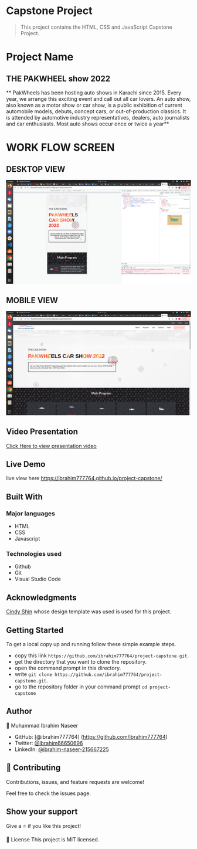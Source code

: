 # Capstone Project

> This project contains the HTML, CSS and JavaScript Capstone Project. 


# Project Name
## THE PAKWHEEL show 2022

**   PakWheels has been hosting auto shows in Karachi since 2015. Every year, we arrange this exciting event and call out all car lovers. An auto show, also known as a motor show or car show, is a public exhibition of current automobile models, debuts, concept cars, or out-of-production classics. It is attended by automotive industry representatives, dealers, auto journalists and car enthusiasts. Most auto shows occur once or twice a year** 
# WORK FLOW SCREEN 
## DESKTOP VIEW
![screenshot](./img/1ss.png)
## MOBILE VIEW
![screenshot](./img/4ss.png)
## Video Presentation
[Click Here to view presentation video](https://www.loom.com/share/7d2164812b454565bd1fe06c0e7b7df6)
## Live Demo
 live view  here https://ibrahim777764.github.io/project-capstone/


## Built With
### Major languages
- HTML
- CSS
- Javascript

### Technologies used
- Github
- Git
- Visual Studio Code

## Acknowledgments

[Cindy Shin](https://www.behance.net/gallery/29845175/CC-Global-Summit-2015) whose design template was used is used for this project.


## Getting Started

To get a local copy up and running follow these simple example steps.

- copy this link `https://github.com/ibrahim777764/project-capstone.git`.
- get the directory that you want to clone the repository.
- open the command prompt in this directory.
- write `git clone https://github.com/ibrahim777764/project-capstone.git`.
- go to the repository folder in your command prompt `cd project-capstone`

## Author
👤 Muhammad Ibrahim Naseer

- GitHub: [@ibrahim777764] (https://github.com/ibrahim777764)
- Twitter: [@Ibrahim66650696 ](https://twitter.com/Ibrahim66650696) 
- LinkedIn: [@ibrahim-naseer-215667225](hhttps://www.linkedin.com/in/ibrahim-naseer-215667225/)

## 🤝 Contributing
Contributions, issues, and feature requests are welcome!

Feel free to check the issues page.


## Show your support
Give a ⭐️ if you like this project!

📝 License
This project is MIT licensed.
